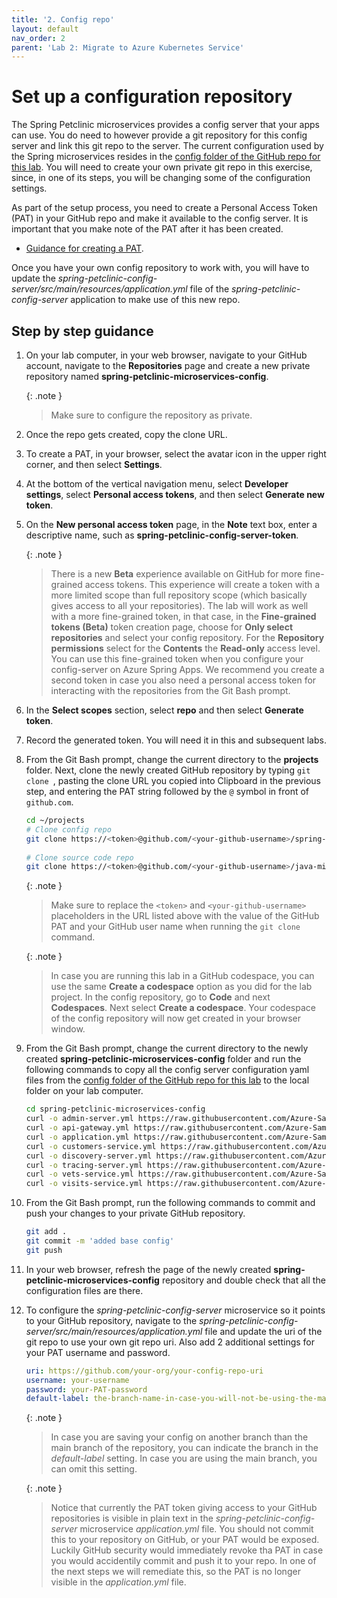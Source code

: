 ```yaml
---
title: '2. Config repo'
layout: default
nav_order: 2
parent: 'Lab 2: Migrate to Azure Kubernetes Service'
---
```


# Set up a configuration repository

The Spring Petclinic microservices provides a config server that your apps can use. You do need to however provide a git repository for this config server and link this git repo to the server. The current configuration used by the Spring microservices resides in the [config folder of the GitHub repo for this lab](https://github.com/Azure-Samples/java-microservices-aks-lab/tree/main/config). You will need to create your own private git repo in this exercise, since, in one of its steps, you will be changing some of the configuration settings.

As part of the setup process, you need to create a Personal Access Token (PAT) in your GitHub repo and make it available to the config server. It is important that you make note of the PAT after it has been created.

- [Guidance for creating a PAT](https://docs.github.com/en/authentication/keeping-your-account-and-data-secure/creating-a-personal-access-token).

Once you have your own config repository to work with, you will have to update the _spring-petclinic-config-server/src/main/resources/application.yml_ file of the _spring-petclinic-config-server_ application to make use of this new repo. 

## Step by step guidance

1. On your lab computer, in your web browser, navigate to your GitHub account, navigate to the **Repositories** page and create a new private repository named **spring-petclinic-microservices-config**.

   {: .note }
   > Make sure to configure the repository as private.

1. Once the repo gets created, copy the clone URL.

1. To create a PAT, in your browser, select the avatar icon in the upper right corner, and then select **Settings**.

1. At the bottom of the vertical navigation menu, select **Developer settings**, select **Personal access tokens**, and then select **Generate new token**.

1. On the **New personal access token** page, in the **Note** text box, enter a descriptive name, such as **spring-petclinic-config-server-token**.

   {: .note }
   > There is a new **Beta** experience available on GitHub for more fine-grained access tokens. This experience will create a token with a more limited scope than full repository scope (which basically gives access to all your repositories). The lab will work as well with a more fine-grained token, in that case, in the **Fine-grained tokens (Beta)** token creation page, choose for **Only select repositories** and select your config repository. For the **Repository permissions** select for the **Contents** the **Read-only** access level. You can use this fine-grained token when you configure your config-server on Azure Spring Apps. We recommend you create a second token in case you also need a personal access token for interacting with the repositories from the Git Bash prompt.

1. In the **Select scopes** section, select **repo** and then select **Generate token**.

1. Record the generated token. You will need it in this and subsequent labs.

1. From the Git Bash prompt, change the current directory to the **projects** folder. Next, clone the newly created GitHub repository by typing `git clone `, pasting the clone URL you copied into Clipboard in the previous step, and entering the PAT string followed by the `@` symbol in front of `github.com`.

   ```bash
   cd ~/projects
   # Clone config repo
   git clone https://<token>@github.com/<your-github-username>/spring-petclinic-microservices-config.git
    
   # Clone source code repo
   git clone https://<token>@github.com/<your-github-username>/java-microservices-aks-lab.git

   ```

   {: .note }
   > Make sure to replace the `<token>` and `<your-github-username>` placeholders in the URL listed above with the value of the GitHub PAT and your GitHub user name when running the `git clone` command.

   {: .note }
   > In case you are running this lab in a GitHub codespace, you can use the same **Create a codespace** option as you did for the lab project. In the config repository, go to **Code** and next **Codespaces**. Next select **Create a codespace**. Your codespace of the config repository will now get created in your browser window.

1. From the Git Bash prompt, change the current directory to the newly created **spring-petclinic-microservices-config** folder and run the following commands to copy all the config server configuration yaml files from the [config folder of the GitHub repo for this lab](https://github.com/Azure-Samples/java-microservices-aks-lab/tree/main/config) to the local folder on your lab computer.

   ```bash
   cd spring-petclinic-microservices-config
   curl -o admin-server.yml https://raw.githubusercontent.com/Azure-Samples/java-microservices-aks-lab/main/config/admin-server.yml
   curl -o api-gateway.yml https://raw.githubusercontent.com/Azure-Samples/java-microservices-aks-lab/main/config/api-gateway.yml
   curl -o application.yml https://raw.githubusercontent.com/Azure-Samples/java-microservices-aks-lab/main/config/application.yml
   curl -o customers-service.yml https://raw.githubusercontent.com/Azure-Samples/java-microservices-aks-lab/main/config/customers-service.yml
   curl -o discovery-server.yml https://raw.githubusercontent.com/Azure-Samples/java-microservices-aks-lab/main/config/discovery-server.yml
   curl -o tracing-server.yml https://raw.githubusercontent.com/Azure-Samples/java-microservices-aks-lab/main/config/tracing-server.yml
   curl -o vets-service.yml https://raw.githubusercontent.com/Azure-Samples/java-microservices-aks-lab/main/config/vets-service.yml
   curl -o visits-service.yml https://raw.githubusercontent.com/Azure-Samples/java-microservices-aks-lab/main/config/visits-service.yml
   ```

1. From the Git Bash prompt, run the following commands to commit and push your changes to your private GitHub repository.

   ```bash
   git add .
   git commit -m 'added base config'
   git push
   ```

1. In your web browser, refresh the page of the newly created **spring-petclinic-microservices-config** repository and double check that all the configuration files are there.

1. To configure the _spring-petclinic-config-server_ microservice so it points to your GitHub repository, navigate to the _spring-petclinic-config-server/src/main/resources/application.yml_ file and update the uri of the git repo to use your own git repo uri. Also add 2 additional settings for your PAT username and password.

   ```yml
   uri: https://github.com/your-org/your-config-repo-uri
   username: your-username
   password: your-PAT-password
   default-label: the-branch-name-in-case-you-will-not-be-using-the-main-branch
   ```

   {: .note }
   > In case you are saving your config on another branch than the main branch of the repository, you can indicate the branch in the _default-label_ setting. In case you are using the main branch, you can omit this setting.

   {: .note }
   > Notice that currently the PAT token giving access to your GitHub repositories is visible in plain text in the _spring-petclinic-config-server_ microservice _application.yml_ file. You should not commit this to your repository on GitHub, or your PAT would be exposed. Luckily GitHub security would immediately revoke tha PAT in case you would accidentily commit and push it to your repo. In one of the next steps we will remediate this, so the PAT is no longer visible in the _application.yml_ file. 

